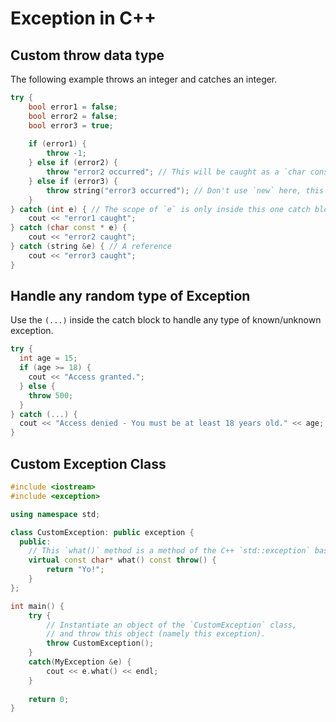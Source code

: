 # Exception in C++

## Custom throw data type
The following example throws an integer and catches an integer.
```cpp
try {
    bool error1 = false;
    bool error2 = false;
    bool error3 = true;
    
    if (error1) {
        throw -1;
    } else if (error2) {
        throw "error2 occurred"; // This will be caught as a `char const *`
    } else if (error3) {
        throw string("error3 occurred"); // Don't use `new` here, this is special for exceptions in c++
    }
} catch (int e) { // The scope of `e` is only inside this one catch block
    cout << "error1 caught";
} catch (char const * e) {
    cout << "error2 caught";
} catch (string &e) { // A reference
    cout << "error3 caught";
}
```

## Handle any random type of Exception
Use the `(...)` inside the catch block to handle any type of known/unknown exception.
```cpp
try {
  int age = 15;
  if (age >= 18) {
    cout << "Access granted.";
  } else {
    throw 500;
  }
} catch (...) {
  cout << "Access denied - You must be at least 18 years old." << age;
}
```

## Custom Exception Class
```cpp
#include <iostream>
#include <exception>

using namespace std;

class CustomException: public exception {
  public:
    // This `what()` method is a method of the C++ `std::exception` base class.
    virtual const char* what() const throw() {
        return "Yo!";
    }
};

int main() {
    try {
        // Instantiate an object of the `CustomException` class,
        // and throw this object (namely this exception).
        throw CustomException();
    }
    catch(MyException &e) {
        cout << e.what() << endl;
    }
    
    return 0;
}
```
